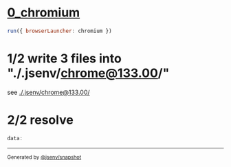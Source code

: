 # [0_chromium](../../inline_as_base_64_dev.test.mjs#L23)

```js
run({ browserLauncher: chromium })
```

# 1/2 write 3 files into "./.jsenv/chrome@133.00/"

see [./.jsenv/chrome@133.00/](./.jsenv/chrome@133.00/)

# 2/2 resolve

```js
data:
```

---

<sub>
  Generated by <a href="https://github.com/jsenv/core/tree/main/packages/independent/snapshot">@jsenv/snapshot</a>
</sub>
